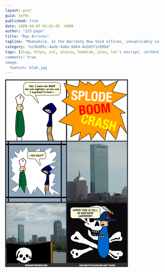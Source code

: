 ```yaml
---
layout: post
guid: 5ef9c
published: true
date: 2009-04-07 01:01:01 -0400
author: "123-pope"
title: "Rau Arrives"
tagline: "Meanwhile, at the Warranty Now Void offices, inexplicably in the John Hancock Tower, a new threat arrives..."
category: "ec3bd05c-4ade-4a6e-9d64-4a3d5f1c69bd"
tags: [blag, https, ssl, alonso, homelab, plex, let's encrypt, certbot]
comments: true
image:
  feature: blah.jpg
---
```


![](/assets/img/lol/rau_arrives.png "HOW DID YOU GET A BOAT THAT LARGE BETWEEN THOSE TWO BRIDGES?")